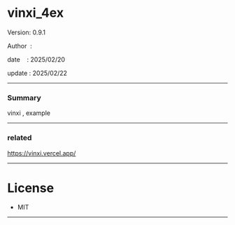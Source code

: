 ﻿# vinxi_4ex

 Version: 0.9.1

 Author  : 

 date    : 2025/02/20  
 
 update  : 2025/02/22  

***
### Summary

vinxi , example

***
### related

https://vinxi.vercel.app/

***
# License

* MIT

***


